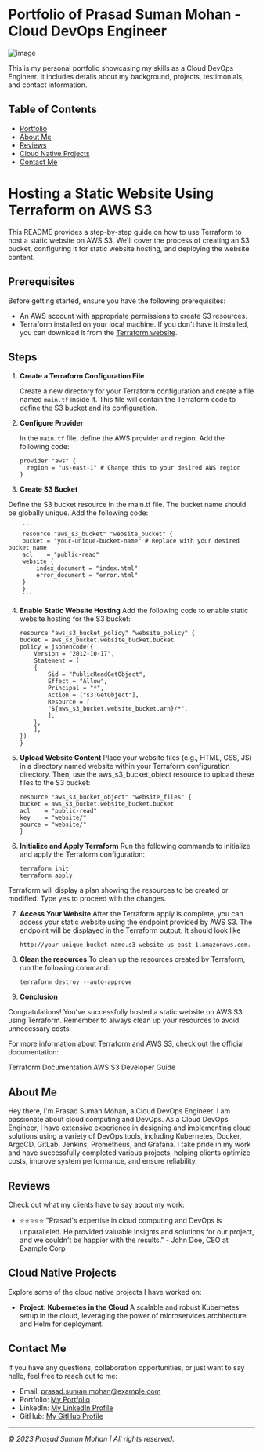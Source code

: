 # Portfolio of Prasad Suman Mohan - Cloud DevOps Engineer

![image](https://github.com/sumanprasad007/website-hosting-using-terraform-on-aws-cloud/assets/55047333/eea1205e-2f40-47dc-92da-cd77d94a3e06)

This is my personal portfolio showcasing my skills as a Cloud DevOps Engineer. It includes details about my background, projects, testimonials, and contact information.

## Table of Contents

- [Portfolio](https://linktr.ee/sumanprasad007)
- [About Me](#about-me)
- [Reviews](#reviews)
- [Cloud Native Projects](#cloud-native-projects)
- [Contact Me](#contact-me)

# Hosting a Static Website Using Terraform on AWS S3

This README provides a step-by-step guide on how to use Terraform to host a static website on AWS S3. We'll cover the process of creating an S3 bucket, configuring it for static website hosting, and deploying the website content.

## Prerequisites

Before getting started, ensure you have the following prerequisites:

- An AWS account with appropriate permissions to create S3 resources.
- Terraform installed on your local machine. If you don't have it installed, you can download it from the [Terraform website](https://www.terraform.io/downloads.html).

## Steps

1. **Create a Terraform Configuration File**

   Create a new directory for your Terraform configuration and create a file named `main.tf` inside it. This file will contain the Terraform code to define the S3 bucket and its configuration.

2. **Configure Provider**

   In the `main.tf` file, define the AWS provider and region. Add the following code:

   ```hcl
   provider "aws" {
     region = "us-east-1" # Change this to your desired AWS region
   }
   ```

3. **Create S3 Bucket**  

Define the S3 bucket resource in the main.tf file. The bucket name should be globally unique. Add the following code:

        ```
        resource "aws_s3_bucket" "website_bucket" {
        bucket = "your-unique-bucket-name" # Replace with your desired bucket name
        acl    = "public-read"
        website {
            index_document = "index.html"
            error_document = "error.html"
        }
        }
        ```

4. **Enable Static Website Hosting**
Add the following code to enable static website hosting for the S3 bucket:
    ```
    resource "aws_s3_bucket_policy" "website_policy" {
    bucket = aws_s3_bucket.website_bucket.bucket
    policy = jsonencode({
        Version = "2012-10-17",
        Statement = [
        {
            Sid = "PublicReadGetObject",
            Effect = "Allow",
            Principal = "*",
            Action = ["s3:GetObject"],
            Resource = [
            "${aws_s3_bucket.website_bucket.arn}/*",
            ],
        },
        ],
    })
    }

    ```

5. **Upload Website Content**
Place your website files (e.g., HTML, CSS, JS) in a directory named website within your Terraform configuration directory. Then, use the aws_s3_bucket_object resource to upload these files to the S3 bucket:

    ```
    resource "aws_s3_bucket_object" "website_files" {
    bucket = aws_s3_bucket.website_bucket.bucket
    acl    = "public-read"
    key    = "website/"
    source = "website/"
    }

    ```

6. **Initialize and Apply Terraform**
Run the following commands to initialize and apply the Terraform configuration:

    ```
    terraform init
    terraform apply

    ```
Terraform will display a plan showing the resources to be created or modified. Type yes to proceed with the changes.

7. **Access Your Website**
After the Terraform apply is complete, you can access your static website using the endpoint provided by AWS S3. The endpoint will be displayed in the Terraform output. It should look like

    ```
    http://your-unique-bucket-name.s3-website-us-east-1.amazonaws.com.
    ```
8. **Clean the resources**
To clean up the resources created by Terraform, run the following command:

    ```
    terraform destroy --auto-approve
    ```
9. **Conclusion**

Congratulations! You've successfully hosted a static website on AWS S3 using Terraform. Remember to always clean up your resources to avoid unnecessary costs.

For more information about Terraform and AWS S3, check out the official documentation:

Terraform Documentation
AWS S3 Developer Guide

## About Me

Hey there, I'm Prasad Suman Mohan, a Cloud DevOps Engineer. I am passionate about cloud computing and DevOps. As a Cloud DevOps Engineer, I have extensive experience in designing and implementing cloud solutions using a variety of DevOps tools, including Kubernetes, Docker, ArgoCD, GitLab, Jenkins, Prometheus, and Grafana. I take pride in my work and have successfully completed various projects, helping clients optimize costs, improve system performance, and ensure reliability.

## Reviews

Check out what my clients have to say about my work:

- ⭐⭐⭐⭐⭐ "Prasad's expertise in cloud computing and DevOps is unparalleled. He provided valuable insights and solutions for our project, and we couldn't be happier with the results." - John Doe, CEO at Example Corp

## Cloud Native Projects

Explore some of the cloud native projects I have worked on:

- **Project: Kubernetes in the Cloud**
  A scalable and robust Kubernetes setup in the cloud, leveraging the power of microservices architecture and Helm for deployment.

<!-- Add more cloud native projects as needed -->

## Contact Me

If you have any questions, collaboration opportunities, or just want to say hello, feel free to reach out to me:

- Email: prasad.suman.mohan@example.com
- Portfolio: [My Portfolio](https://linktr.ee/sumanprasad007)
- LinkedIn: [My LinkedIn Profile](https://www.linkedin.com/in/sumanprasad007)
- GitHub: [My GitHub Profile](https://github.com/sumanprasad007)

---

_&copy; 2023 Prasad Suman Mohan | All rights reserved._
